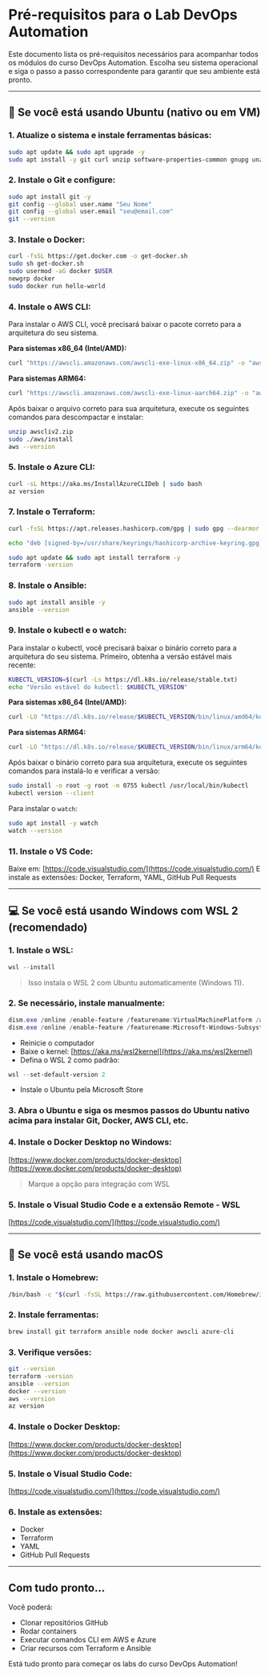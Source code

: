 # Pré-requisitos para o Lab DevOps Automation

Este documento lista os pré-requisitos necessários para acompanhar todos os módulos do curso DevOps Automation. Escolha seu sistema operacional e siga o passo a passo correspondente para garantir que seu ambiente está pronto.

---

## 🔧 Se você está usando **Ubuntu (nativo ou em VM)**

### 1. Atualize o sistema e instale ferramentas básicas:

```bash
sudo apt update && sudo apt upgrade -y
sudo apt install -y git curl unzip software-properties-common gnupg unzip
```

### 2. Instale o Git e configure:

```bash
sudo apt install git -y
git config --global user.name "Seu Nome"
git config --global user.email "seu@email.com"
git --version
```

### 3. Instale o Docker:

```bash
curl -fsSL https://get.docker.com -o get-docker.sh
sudo sh get-docker.sh
sudo usermod -aG docker $USER
newgrp docker
sudo docker run hello-world
```

### 4. Instale o AWS CLI:

Para instalar o AWS CLI, você precisará baixar o pacote correto para a arquitetura do seu sistema.

**Para sistemas x86_64 (Intel/AMD):**
```bash
curl "https://awscli.amazonaws.com/awscli-exe-linux-x86_64.zip" -o "awscliv2.zip"
```

**Para sistemas ARM64:**
```bash
curl "https://awscli.amazonaws.com/awscli-exe-linux-aarch64.zip" -o "awscliv2.zip"
```

Após baixar o arquivo correto para sua arquitetura, execute os seguintes comandos para descompactar e instalar:
```bash
unzip awscliv2.zip
sudo ./aws/install
aws --version
```

### 5. Instale o Azure CLI:

```bash
curl -sL https://aka.ms/InstallAzureCLIDeb | sudo bash
az version
```

### 7. Instale o Terraform:

```bash
curl -fsSL https://apt.releases.hashicorp.com/gpg | sudo gpg --dearmor -o /usr/share/keyrings/hashicorp-archive-keyring.gpg

echo "deb [signed-by=/usr/share/keyrings/hashicorp-archive-keyring.gpg] https://apt.releases.hashicorp.com noble main" | sudo tee /etc/apt/sources.list.d/hashicorp.list

sudo apt update && sudo apt install terraform -y
terraform -version
```

### 8. Instale o Ansible:

```bash
sudo apt install ansible -y
ansible --version
```

### 9. Instale o kubectl e o watch:

Para instalar o kubectl, você precisará baixar o binário correto para a arquitetura do seu sistema. Primeiro, obtenha a versão estável mais recente:

```bash
KUBECTL_VERSION=$(curl -Ls https://dl.k8s.io/release/stable.txt)
echo "Versão estável do kubectl: $KUBECTL_VERSION"
```

**Para sistemas x86_64 (Intel/AMD):**
```bash
curl -LO "https://dl.k8s.io/release/$KUBECTL_VERSION/bin/linux/amd64/kubectl"
```

**Para sistemas ARM64:**
```bash
curl -LO "https://dl.k8s.io/release/$KUBECTL_VERSION/bin/linux/arm64/kubectl"
```

Após baixar o binário correto para sua arquitetura, execute os seguintes comandos para instalá-lo e verificar a versão:
```bash
sudo install -o root -g root -m 0755 kubectl /usr/local/bin/kubectl
kubectl version --client
```

Para instalar o `watch`:
```bash
sudo apt install -y watch
watch --version
```

### 11. Instale o VS Code:

Baixe em: [https://code.visualstudio.com/](https://code.visualstudio.com/)
E instale as extensões: Docker, Terraform, YAML, GitHub Pull Requests

---

## 💻 Se você está usando **Windows com WSL 2 (recomendado)**

### 1. Instale o WSL:

```powershell
wsl --install
```

> Isso instala o WSL 2 com Ubuntu automaticamente (Windows 11).

### 2. Se necessário, instale manualmente:

```powershell
dism.exe /online /enable-feature /featurename:VirtualMachinePlatform /all /norestart
dism.exe /online /enable-feature /featurename:Microsoft-Windows-Subsystem-Linux /all /norestart
```

* Reinicie o computador
* Baixe o kernel: [https://aka.ms/wsl2kernel](https://aka.ms/wsl2kernel)
* Defina o WSL 2 como padrão:

```powershell
wsl --set-default-version 2
```

* Instale o Ubuntu pela Microsoft Store

### 3. Abra o Ubuntu e siga os mesmos passos do Ubuntu nativo acima para instalar Git, Docker, AWS CLI, etc.

### 4. Instale o Docker Desktop no Windows:

[https://www.docker.com/products/docker-desktop](https://www.docker.com/products/docker-desktop)

> Marque a opção para integração com WSL

### 5. Instale o Visual Studio Code e a extensão **Remote - WSL**

[https://code.visualstudio.com/](https://code.visualstudio.com/)

---

## 🍎 Se você está usando **macOS**

### 1. Instale o Homebrew:

```bash
/bin/bash -c "$(curl -fsSL https://raw.githubusercontent.com/Homebrew/install/HEAD/install.sh)"
```

### 2. Instale ferramentas:

```bash
brew install git terraform ansible node docker awscli azure-cli
```

### 3. Verifique versões:

```bash
git --version
terraform -version
ansible --version
docker --version
aws --version
az version
```

### 4. Instale o Docker Desktop:

[https://www.docker.com/products/docker-desktop](https://www.docker.com/products/docker-desktop)

### 5. Instale o Visual Studio Code:

[https://code.visualstudio.com/](https://code.visualstudio.com/)

### 6. Instale as extensões:

* Docker
* Terraform
* YAML
* GitHub Pull Requests

---

## Com tudo pronto...

Você poderá:

* Clonar repositórios GitHub
* Rodar containers
* Executar comandos CLI em AWS e Azure
* Criar recursos com Terraform e Ansible

Está tudo pronto para começar os labs do curso DevOps Automation!
